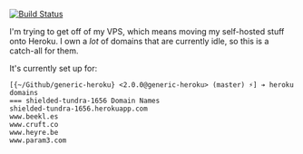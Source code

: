 [![Build Status](https://travis-ci.org/pikesley/generic-heroku.png?branch=master)](https://travis-ci.org/pikesley/generic-heroku)

I'm trying to get off of my VPS, which means moving my self-hosted stuff onto Heroku. I own a _lot_ of domains that are currently idle, so this is a catch-all for them.

It's currently set up for:

```
[{~/Github/generic-heroku} <2.0.0@generic-heroku> (master) ⚡] ➔ heroku domains
=== shielded-tundra-1656 Domain Names
shielded-tundra-1656.herokuapp.com
www.beekl.es
www.cruft.co
www.heyre.be
www.param3.com
```